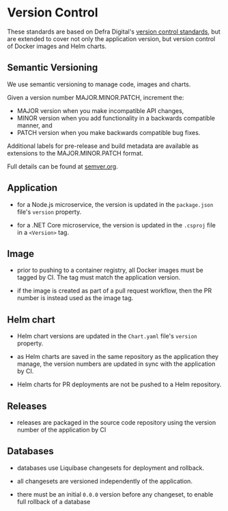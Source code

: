 # Version Control
These standards are based on Defra Digital's [version control standards](https://github.com/DEFRA/software-development-standards/blob/master/standards/version_control_standards.md), but are extended to cover not only the application version, but version control of Docker images and Helm charts.

## Semantic Versioning
We use semantic versioning to manage code, images and charts.

Given a version number MAJOR.MINOR.PATCH, increment the:
- MAJOR version when you make incompatible API changes,
- MINOR version when you add functionality in a backwards compatible manner, and
- PATCH version when you make backwards compatible bug fixes.

Additional labels for pre-release and build metadata are available as extensions to the MAJOR.MINOR.PATCH format.

Full details can be found at [semver.org](https://semver.org).

## Application
- for a Node.js microservice, the version is updated in the `package.json` file's `version` property.  

- for a .NET Core microservice, the version is updated in the `.csproj` file in a `<Version>` tag.

## Image
- prior to pushing to a container registry, all Docker images must be tagged by CI. The tag must match the application version.

- if the image is created as part of a pull request workflow, then the PR number is instead used as the image tag.

## Helm chart
- Helm chart versions are updated in the `Chart.yaml` file's `version` property.

- as Helm charts are saved in the same repository as the application they manage, the version numbers are updated in sync with the application by CI.

- Helm charts for PR deployments are not be pushed to a Helm repository.

## Releases
- releases are packaged in the source code repository using the version number of the application by CI

## Databases
- databases use Liquibase changesets for deployment and rollback.  

- all changesets are versioned independently of the application.

- there must be an initial `0.0.0` version before any changeset, to enable full rollback of a database
